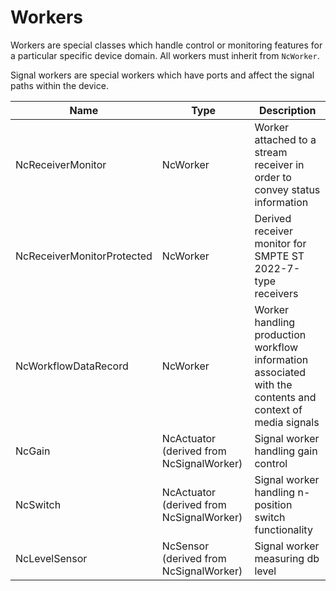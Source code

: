 # Workers

Workers are special classes which handle control or monitoring features for a particular specific device domain. All workers must inherit from `NcWorker`.

Signal workers are special workers which have ports and affect the signal paths within the device.

| **Name**                   | **Type**                                  | **Description**                                                                                           |
| -------------------------- | ------------------------------------------|-----------------------------------------------------------------------------------------------------------|
| NcReceiverMonitor          | NcWorker                                  | Worker attached to a stream receiver in order to convey status information                                |
| NcReceiverMonitorProtected | NcWorker                                  | Derived receiver monitor for SMPTE ST 2022-7-type receivers                                               |
| NcWorkflowDataRecord       | NcWorker                                  | Worker handling production workflow information associated with the contents and context of media signals |
| NcGain                     | NcActuator (derived from NcSignalWorker)  | Signal worker handling gain control                                                                       |
| NcSwitch                   | NcActuator (derived from NcSignalWorker)  | Signal worker handling n-position switch functionality                                                    |
| NcLevelSensor              | NcSensor (derived from NcSignalWorker)    | Signal worker measuring db level                                                                          |
